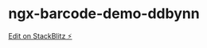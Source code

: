 # ngx-barcode-demo-ddbynn

[Edit on StackBlitz ⚡️](https://stackblitz.com/edit/ngx-barcode-demo-ddbynn)